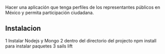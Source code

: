 Hacer una aplicación que tenga perfiles de los representantes públicos en México y permita participación ciudadana.

## Instalacion

1 Instalar Nodejs y Mongo
2 dentro del directorio del projecto npm install para instalar paquetes
3 sails lift

